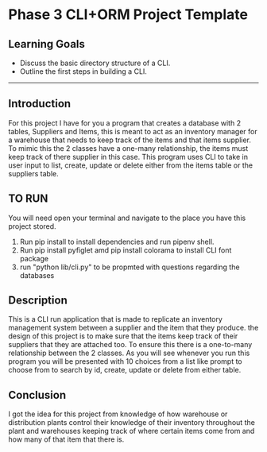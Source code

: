 # Phase 3 CLI+ORM Project Template


## Learning Goals

- Discuss the basic directory structure of a CLI.
- Outline the first steps in building a CLI.

---

## Introduction

For this project I have for you a program that creates a database with 2 tables, Suppliers and Items, this is meant to act as an inventory manager for a warehouse that needs to keep track of the items and that items supplier. To mimic this the 2 classes have a one-many relationship, the items must keep track of there supplier in this case. This program uses CLI to take in user input to list, create, update or delete either from the items table or the suppliers table.

## TO RUN
You will need open your terminal and navigate to the place you have this project stored.

1. Run pip install to install dependencies and run pipenv shell.
2. Run pip install pyfiglet amd pip install colorama to install CLI font package
3. run "python lib/cli.py" to be propmted with questions regarding the databases


## Description
This is a CLI run application that is made to replicate an inventory management system between a supplier and the item that they produce. the design of this project is to make sure that the items keep track of their suppliers that they are attached too. To ensure this there is a one-to-many relationship between the 2 classes. As you will see whenever you run this program you will be presented with 10 choices from a list like prompt to choose from to search by id, create, update or delete from either table. 


## Conclusion
I got the idea for this project from knowledge of how warehouse or distribution plants control their knowledge of their inventory throughout the plant and warehouses keeping track of where certain items come from and how many of that item that there is. 
